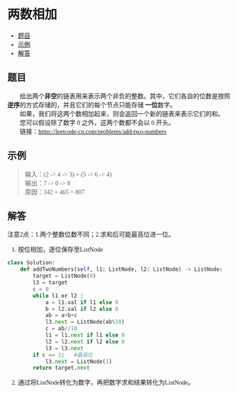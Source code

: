 <font face="微软雅黑">

# 两数相加

- [题目](#题目)
- [示例](#示例)
- [解答](#解答)

## 题目
&emsp;&emsp;给出两个**非空**的链表用来表示两个非负的整数。其中，它们各自的位数是按照**逆序**的方式存储的，并且它们的每个节点只能存储 **一位**数字。<br/>
&emsp;&emsp;如果，我们将这两个数相加起来，则会返回一个新的链表来表示它们的和。<br/>
&emsp;&emsp;您可以假设除了数字 0 之外，这两个数都不会以 0 开头。<br/>
&emsp;&emsp;链接：https://leetcode-cn.com/problems/add-two-numbers

## 示例
> 输入：(2 -> 4 -> 3) + (5 -> 6 -> 4)<br/>
输出：7 -> 0 -> 8 <br/>
原因：342 + 465 = 807<br/>


## 解答

注意2点：1.两个整数位数不同；2.求和后可能最高位进一位。

1. 按位相加，逐位保存至ListNode<br/>

```python
class Solution:
    def addTwoNumbers(self, l1: ListNode, l2: ListNode) -> ListNode:
        target = ListNode(0) 
        l3 = target
        c = 0                         
        while l1 or l2 :
            a = l1.val if l1 else 0
            b = l2.val if l2 else 0
            ab = a+b+c
            l3.next = ListNode(ab%10) 
            c = ab//10
            l1 = l1.next if l1 else 0
            l2 = l2.next if l2 else 0
            l3 = l3.next 
        if c == 1:   #最高位
            l3.next = ListNode(1)
        return target.next
```

2. 通过将ListNode转化为数字，再把数字求和结果转化为ListNode。
</font>
